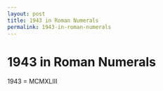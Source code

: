 ```yaml
---
layout: post
title: 1943 in Roman Numerals
permalink: 1943-in-roman-numerals
---
```


# 1943 in Roman Numerals

1943 = MCMXLIII
